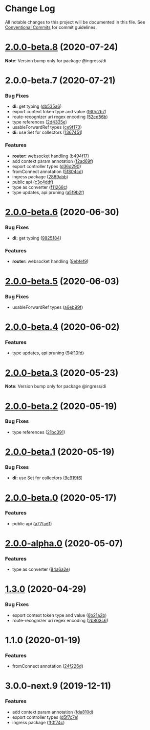 # Change Log

All notable changes to this project will be documented in this file.
See [Conventional Commits](https://conventionalcommits.org) for commit guidelines.

# [2.0.0-beta.8](https://github.com/ingress/ingress/compare/@ingress/di@2.0.0-beta.7...@ingress/di@2.0.0-beta.8) (2020-07-24)

**Note:** Version bump only for package @ingress/di





# 2.0.0-beta.7 (2020-07-21)


### Bug Fixes

* **di:** get typing ([db535a6](https://github.com/ingress/ingress/commit/db535a6dc6fdc380bf0fe827fcf98153ef1b736f))
* export context token type and value ([f60c2b7](https://github.com/ingress/ingress/commit/f60c2b7f52dd3f37f270bebd32a9f38ab8f0aee5))
* route-recognizer uri regex encoding ([52cd56b](https://github.com/ingress/ingress/commit/52cd56b1cd16ae9c5039b3c12a98aeb85b979d09))
* type references ([2d4335e](https://github.com/ingress/ingress/commit/2d4335e7e360d8e95d3fa3115edb75a807ccfca8))
* usableForwardRef types ([ce9f173](https://github.com/ingress/ingress/commit/ce9f173a011886641f8e8e04579ba03706eb5c58))
* **di:** use Set for collectors ([1367451](https://github.com/ingress/ingress/commit/1367451b6ab708e8608e6d162a629dcc5b6e8969))


### Features

* **router:** websocket handling ([b494f17](https://github.com/ingress/ingress/commit/b494f171c29690cf64111887899e485fe0e22663))
* add context param annotation ([f2ad69f](https://github.com/ingress/ingress/commit/f2ad69f3392eeffda319203a4f17049d544ba173))
* export controller types ([d36d290](https://github.com/ingress/ingress/commit/d36d290ca7720ab6d60a12b1cd77d7b9a8d7ecc6))
* fromConnect annotation ([5f804cd](https://github.com/ingress/ingress/commit/5f804cd8b9184938fbe47356738b5cda69f37671))
* ingress package ([2889abb](https://github.com/ingress/ingress/commit/2889abb9668e38a7b5b7769c6b77da3b419eed0d))
* public api ([c3c4ddf](https://github.com/ingress/ingress/commit/c3c4ddf8105304d32b4217fda32676e165cc1246))
* type as converter ([f11268c](https://github.com/ingress/ingress/commit/f11268ccf7bae5cd51e0e82ba7eb7eedcacc0843))
* type updates, api pruning ([a5f9b2f](https://github.com/ingress/ingress/commit/a5f9b2f660663875d09dbea921e1e25c1eb500b5))





# [2.0.0-beta.6](https://github.com/ingress/ingress/compare/@ingress/di@2.0.0-beta.5...@ingress/di@2.0.0-beta.6) (2020-06-30)


### Bug Fixes

* **di:** get typing ([9825184](https://github.com/ingress/ingress/commit/982518462384c112930ebf0b8be33f91d0f6c57e))


### Features

* **router:** websocket handling ([9ebfef9](https://github.com/ingress/ingress/commit/9ebfef96bb7173158b64dd6f140ac722e385e47e))





# [2.0.0-beta.5](https://github.com/ingress/ingress/compare/@ingress/di@2.0.0-beta.4...@ingress/di@2.0.0-beta.5) (2020-06-03)


### Bug Fixes

* usableForwardRef types ([a6eb99f](https://github.com/ingress/ingress/commit/a6eb99f238ad97018650f8140cadb58e8821fc24))





# [2.0.0-beta.4](https://github.com/ingress/ingress/compare/@ingress/di@2.0.0-beta.3...@ingress/di@2.0.0-beta.4) (2020-06-02)


### Features

* type updates, api pruning ([94f10fd](https://github.com/ingress/ingress/commit/94f10fd930a0f35e5c3a40361cd224e93a427f85))





# [2.0.0-beta.3](https://github.com/ingress/ingress/compare/@ingress/di@2.0.0-beta.2...@ingress/di@2.0.0-beta.3) (2020-05-23)

**Note:** Version bump only for package @ingress/di





# [2.0.0-beta.2](https://github.com/ingress/ingress/compare/@ingress/di@2.0.0-beta.1...@ingress/di@2.0.0-beta.2) (2020-05-19)


### Bug Fixes

* type references ([21bc391](https://github.com/ingress/ingress/commit/21bc3916c097dcd9186740198a795fb2bc695c38))





# [2.0.0-beta.1](https://github.com/ingress/ingress/compare/@ingress/di@2.0.0-beta.0...@ingress/di@2.0.0-beta.1) (2020-05-19)


### Bug Fixes

* **di:** use Set for collectors ([9c919f6](https://github.com/ingress/ingress/commit/9c919f6d40d4d68a383d536e46fd0b7c2130c998))





# [2.0.0-beta.0](https://github.com/ingress/ingress/compare/@ingress/di@2.0.0-alpha.0...@ingress/di@2.0.0-beta.0) (2020-05-17)


### Features

* public api ([a77fad1](https://github.com/ingress/ingress/commit/a77fad13d62ecc39cf4c7427325d144344106af5))





# [2.0.0-alpha.0](https://github.com/ingress/ingress/compare/@ingress/di@1.3.0...@ingress/di@2.0.0-alpha.0) (2020-05-07)


### Features

* type as converter ([84a6a2e](https://github.com/ingress/ingress/commit/84a6a2e8ef36d283a74d23d6242f7b7ac4f14037))





# [1.3.0](https://github.com/ingress/ingress/compare/@ingress/di@1.1.0...@ingress/di@1.3.0) (2020-04-29)


### Bug Fixes

* export context token type and value ([6b21a2b](https://github.com/ingress/ingress/commit/6b21a2bc2d423c6a9d90f441b96fd7c358360f46))
* route-recognizer uri regex encoding ([2b803c6](https://github.com/ingress/ingress/commit/2b803c6b42c65b0be0310b7ba37f2f995e7e6af9))





# 1.1.0 (2020-01-19)


### Features

* fromConnect annotation ([24f226d](https://github.com/ingress/ingress/commit/24f226d9e56ea694b333ae28d689802145df7227))



# 3.0.0-next.9 (2019-12-11)


### Features

* add context param annotation ([fda810d](https://github.com/ingress/ingress/commit/fda810dd7d7643a680b444ffe0764a68811febde))
* export controller types ([d5f7c7e](https://github.com/ingress/ingress/commit/d5f7c7e3a8d4abefc0d7974217d5283fac38ed65))
* ingress package ([ff0f74c](https://github.com/ingress/ingress/commit/ff0f74c80ac59044db0a571e2a1c88a64f62e8fd))
